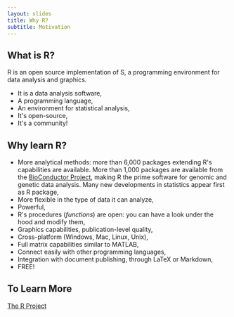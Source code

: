 ```yaml
---
layout: slides
title: Why R?
subtitle: Motivation
---
```

## What is R?

R is an open source implementation of S, a programming environment for data
analysis and graphics.

- It is a data analysis software,
- A programming language,
- An environment for statistical analysis,
- It's open-source,
- It's a community!

## Why learn R?

- More analytical methods: more than 6,000 packages extending R's capabilities
  are available. More than 1,000 packages are available from the
  [BioConductor Project](http://bioconductor.org/), making R the prime software
  for genomic and genetic data analysis. Many new developments in statistics
  appear first as R package,
- More flexible in the type of data it can analyze,
- Powerful,
- R's procedures (*functions*) are open: you can have a look under the hood and
  modify them,
- Graphics capabilities, publication-level quality,
- Cross-platform (Windows, Mac, Linux, Unix),
- Full matrix capabilities similar to MATLAB,
- Connect easily with other programming languages, 
- Integration with document publishing, through LaTeX or Markdown,
- FREE!

## To Learn More

[The R Project](http://www.r-project.org/)
